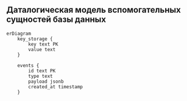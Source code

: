 ## Даталогическая модель вспомогательных сущностей базы данных

```mermaid
erDiagram
    key_storage {
        key text PK
        value text
    }

    events {
        id text PK
        type text 
        payload jsonb
        created_at timestamp 
    }
```